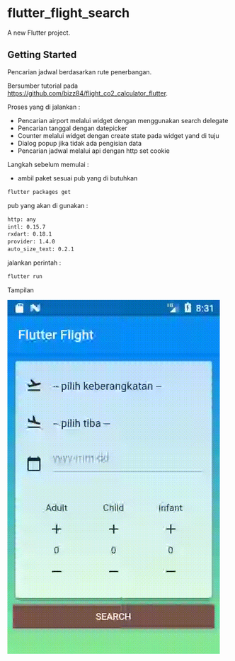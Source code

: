 # flutter_flight_search

A new Flutter project.

## Getting Started

Pencarian jadwal berdasarkan rute penerbangan.

Bersumber tutorial pada https://github.com/bizz84/flight_co2_calculator_flutter.

Proses yang di jalankan :
- Pencarian airport melalui widget dengan menggunakan search delegate
- Pencarian tanggal dengan datepicker
- Counter melalui widget dengan create state pada widget yand di tuju
- Dialog popup jika tidak ada pengisian data
- Pencarian jadwal melalui api dengan http set cookie


Langkah sebelum memulai :
- ambil paket sesuai pub yang di butuhkan
```bash
flutter packages get
```

pub yang akan di gunakan :
```bash
http: any
intl: 0.15.7
rxdart: 0.18.1
provider: 1.4.0
auto_size_text: 0.2.1
```

jalankan perintah :
```bash
flutter run
```

Tampilan

![demo](https://github.com/maulana20/flutter-flight-search/blob/master/demo.gif)

